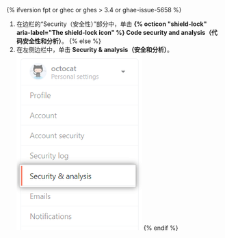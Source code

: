 {% ifversion fpt or ghec or ghes > 3.4 or ghae-issue-5658 %}
1. 在边栏的“Security（安全性）”部分中，单击 **{% octicon "shield-lock" aria-label="The shield-lock icon" %} Code security and analysis（代码安全性和分析）**。
{% else %}
1. 在左侧边栏中，单击 **Security & analysis（安全和分析）**。 ![安全和分析设置](/assets/images/help/settings/settings-sidebar-security-analysis.png)
{% endif %}
